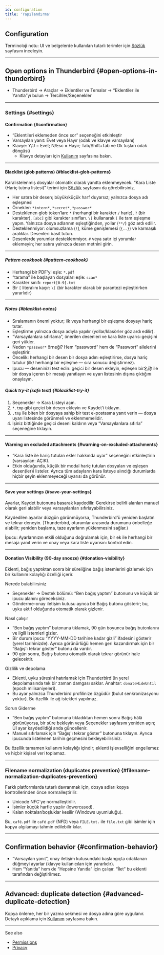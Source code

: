 ```yaml
---
id: configuration
title: 'Yapılandırma'
---
```


## Configuration

Terminoloji notu: UI ve belgelerde kullanılan tutarlı terimler için [Sözlük](glossary) sayfasını inceleyin.

---

## Open options in Thunderbird {#open-options-in-thunderbird}

- Thunderbird → Araçlar → Eklentiler ve Temalar → “Eklentiler ile Yanıtla”yı bulun → Tercihler/Seçenekler

---

### Settings {#settings}

#### Confirmation {#confirmation}

- “Eklentileri eklemeden önce sor” seçeneğini etkinleştir
- Varsayılan yanıt: Evet veya Hayır (odak ve klavye varsayılanı)
- Klavye: Y/J = Evet; N/Esc = Hayır; Tab/Shift+Tab ve Ok tuşları odak döngüsü
  - Klavye detayları için [Kullanım](usage#keyboard-shortcuts) sayfasına bakın.

---

#### Blacklist (glob patterns) {#blacklist-glob-patterns}

Karalistelenmiş dosyalar otomatik olarak yanıtta eklenmeyecek. “Kara Liste (Hariç tutma listesi)” terimi için [Sözlük](glossary) sayfasını da görebilirsiniz.

- Her satıra bir desen; büyük/küçük harf duyarsız; yalnızca dosya adı eşleşmesi
- Örnekler: `*intern*`, `*secret*`, `*passwor*`
- Desteklenen glob token’ları: `*` (herhangi bir karakter `/` hariç), `?` (bir karakter), `[abc]` gibi karakter sınıfları. `\[` kullanarak `[` ile tam eşleşme yapın. Yalnızca dosya adlarının eşleştiğinden, yollar (`**/`) göz ardı edilir.
- Desteklenmiyor: olumsuzlama (`!`), küme genişlemesi (`{..}`) ve karmaşık aralıklar. Desenleri basit tutun.
- Desenlerde yorumlar desteklenmiyor. `#` veya satır içi yorumlar eklemeyin; her satıra yalnızca desen metnini girin.

---

##### Pattern cookbook {#pattern-cookbook}

- Herhangi bir PDF'yi eşle: `*.pdf`
- “tarama” ile başlayan dosyaları eşle: `scan*`
- Karakter sınıfı: `report[0-9].txt`
- Bir `[` literalını kaçır: `\[` (bir karakter olarak bir parantezi eşleştirirken yararlıdır)

---

##### Notes {#blacklist-notes}

- Sıralamanın önemi yoktur; ilk veya herhangi bir eşleşme dosyayı hariç tutar.
- Eşleştirme yalnızca dosya adıyla yapılır (yollar/klasörler göz ardı edilir).
- “Varsayılanlara sıfırlama”, önerilen desenleri ve kara liste uyarısı geçişini geri yükler.
- Neden `*passwor*` örneği? Hem “password” hem de “Passwort” ailelerini eşleştirir.
- Öncelik: herhangi bir desen bir dosya adını eşleştirirse, dosya hariç tutulur (ilk/ herhangi bir eşleşme — sıra sonucu değiştirmez).
- İpucu — deseninizi test edin: geçici bir desen ekleyin, eşleşen bir名称 ile bir dosya içeren bir mesajı yanıtlayın ve uyarı listesinin dışına çıktığını onaylayın.

##### Quick try‑it (safe test) {#blacklist-try-it}

1. Seçenekler → Kara Listeyi açın.
2. `*.tmp` gibi geçici bir desen ekleyin ve Kaydet'i tıklayın.
3. `.tmp` ile biten bir dosyaya sahip bir test e-postasına yanıt verin — dosya uyarı listesinde görünmeli ve eklenmemelidir.
4. İşiniz bittiğinde geçici deseni kaldırın veya “Varsayılanlara sıfırla” seçeneğine tıklayın.

---

#### Warning on excluded attachments {#warning-on-excluded-attachments}

- “Kara liste ile hariç tutulan ekler hakkında uyar” seçeneğini etkinleştirin (varsayılan: AÇIK).
- Etkin olduğunda, küçük bir modal hariç tutulan dosyaları ve eşleşen desen(ler)i listeler.
  Ayrıca tüm adayların kara listeye alındığı durumlarda hiçbir şeyin eklenmeyeceği uyarısı da görünür.

---

#### Save your settings {#save-your-settings}

Ayarlar, Kaydet butonuna basarak kaydedilir. Gerekirse belirli alanları manuel olarak geri alabilir veya varsayılanları sıfırlayabilirsiniz.

Kaydedilen ayarlar düzgün görünmüyorsa, Thunderbird'ü yeniden başlatın ve tekrar deneyin. (Thunderbird, oturumlar arasında durumunu önbelleğe alabilir; yeniden başlama, taze ayarların yüklenmesini sağlar.)

İpucu: Ayarlarınızın etkili olduğunu doğrulamak için, bir ek ile herhangi bir mesaja yanıt verin ve onay veya kara liste uyarısını kontrol edin.

---

#### Donation Visibility (90‑day snooze) {#donation-visibility}

Eklenti, bağış yaptıktan sonra bir süreliğine bağış istemlerini gizlemek için bir kullanım kolaylığı özelliği içerir.

Nerede bulabilirsiniz

- Seçenekler → Destek bölümü: “Ben bağış yaptım” butonunu ve küçük bir ipucu alanını göreceksiniz.
- Gönderme-onay iletişim kutusu ayrıca bir Bağış butonu gösterir; bu, uyku aktif olduğunda otomatik olarak gizlenir.

Nasıl çalışır

- “Ben bağış yaptım” butonuna tıklamak, 90 gün boyunca bağış butonlarını ve ilgili istemleri gizler.
- Bir durum ipucu “YYYY-MM-DD tarihine kadar gizli” ifadesini gösterir (yerel tarihinizde). Ayrıca görünürlüğü hemen geri kazandırmak için bir “Bağış'ı tekrar göster” butonu da vardır.
- 90 gün sonra, Bağış butonu otomatik olarak tekrar görünür hale gelecektir.

Gizlilik ve depolama

- Eklenti, uyku süresini hatırlamak için Thunderbird'ün yerel depolamasında tek bir zaman damgası saklar. Anahtar: `donateHideUntil` (epoch milisaniyeleri).
- Bu ayar yalnızca Thunderbird profilinize özgüdür (bulut senkronizasyonu yoktur). Bu özellik ile ağ istekleri yapılmaz.

Sorun Giderme

- “Ben bağış yaptım” butonuna tıkladıktan hemen sonra Bağış hâlâ görünüyorsa, bir süre bekleyin veya Seçenekler sayfasını yeniden açın; UI ayar kaydedildiği anda güncellenir.
- Manuel sıfırlamak için “Bağış'ı tekrar göster” butonuna tıklayın. Ayrıca ipucunda listelenen tarihin geçmesini bekleyebilirsiniz.

Bu özellik tamamen kullanım kolaylığı içindir; eklenti işlevselliğini engellemez ve hiçbir kişisel veri toplamaz.

---

### Filename normalization (duplicates prevention) {#filename-normalization-duplicates-prevention}

Farklı platformlarda tutarlı davranmak için, dosya adları kopya kontrollerinden önce normalleştirilir:

- Unicode NFC'ye normalleştirilir.
- İsimler küçük harfle yazılır (lowercased).
- Kalan noktalar/boşluklar kesilir (Windows uyumluluğu).

Bu, `café.pdf` ile `café.pdf` (NFD) veya `FILE.txt.` ile `file.txt` gibi isimler için kopya algılamayı tahmin edilebilir kılar.

---

## Confirmation behavior {#confirmation-behavior}

- “Varsayılan yanıt”, onay iletişim kutusundaki başlangıçta odaklanan düğmeyi ayarlar (klavye kullanıcıları için yararlıdır).
- Hem “Yanıtla” hem de “Hepsine Yanıtla” için çalışır. “İlet” bu eklenti tarafından değiştirilmez.

---

## Advanced: duplicate detection {#advanced-duplicate-detection}

Kopya önleme, her bir yazma sekmesi ve dosya adına göre uygulanır. Detaylı açıklama için [Kullanım](usage#behavior-details) sayfasına bakın.

---

See also

- [Permissions](permissions)
- [Privacy](privacy)

